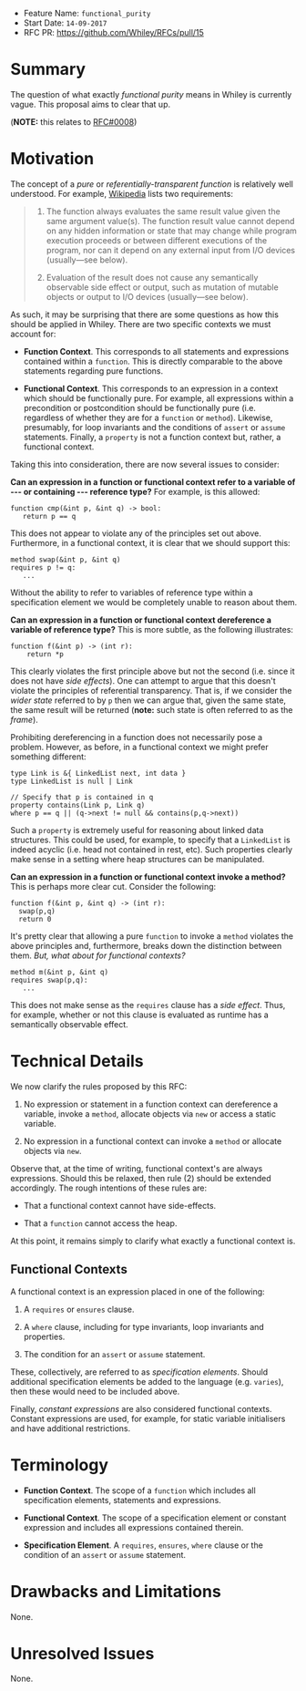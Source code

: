 - Feature Name: `functional_purity`
- Start Date: `14-09-2017`
- RFC PR: https://github.com/Whiley/RFCs/pull/15

# Summary

The question of what exactly *functional purity* means in Whiley is
currently vague.  This proposal aims to clear that up.

(**NOTE:** this relates to [RFC#0008](https://github.com/Whiley/RFCs/blob/master/text/0008-global-variables.md))

# Motivation

The concept of a *pure* or *referentially-transparent function* is
relatively well understood.  For example, [Wikipedia](https://en.wikipedia.org/wiki/Pure_function) lists two
requirements:

> 1) The function always evaluates the same result value given the same
> argument value(s). The function result value cannot depend on any
> hidden information or state that may change while program
> execution proceeds or between different executions of the program,
> nor can it depend on any external input from I/O devices
> (usually—see below).
>
> 2) Evaluation of the result does not cause any semantically observable
> side effect or output, such as mutation of mutable objects or output
> to I/O devices (usually—see below).

As such, it may be surprising that there are some questions as how
this should be applied in Whiley.  There are two specific contexts we
must account for:

- **Function Context**.  This corresponds to all statements and
  expressions contained within a `function`.  This is directly
  comparable to the above statements regarding pure functions.

- **Functional Context**.  This corresponds to an expression in a
  context which should be functionally pure.  For example, all
  expressions within a precondition or postcondition should be
  functionally pure (i.e. regardless of whether they are for a
  `function` or `method`).  Likewise, presumably, for loop invariants
  and the conditions of `assert` or `assume` statements.  Finally, a
  `property` is not a function context but, rather, a functional
  context.

Taking this into consideration, there are now several issues to
consider:

**Can an expression in a function or functional context refer to a
variable of --- or containing --- reference type?**  For example, is
this allowed:

```
function cmp(&int p, &int q) -> bool:
   return p == q
```

This does not appear to violate any of the principles set out above.
Furthermore, in a functional context, it is clear that we should
support this:

```
method swap(&int p, &int q)
requires p != q:
   ...
```

Without the ability to refer to variables of reference type within a
specification element we would be completely unable to reason about
them.

**Can an expression in a function or functional context dereference a
  variable of reference type?**   This is more subtle, as the
  following illustrates:

```
function f(&int p) -> (int r):
    return *p
```


This clearly violates the first principle above but not the second
(i.e. since it does not have *side effects*).  One can attempt to
argue that this doesn't violate the principles of referential
transparency.  That is, if we consider the *wider state* referred to
by `p` then we can argue that, given the same state, the same result
will be returned (**note:** such state is often referred to as the
*frame*).

Prohibiting dereferencing in a function does not necessarily pose a
problem.  However, as before, in a functional context we might prefer
something different:

```
type Link is &{ LinkedList next, int data }
type LinkedList is null | Link

// Specify that p is contained in q
property contains(Link p, Link q)
where p == q || (q->next != null && contains(p,q->next))
```

Such a `property` is extremely useful for reasoning about linked data
structures.  This could be used, for example, to specify that a
`LinkedList` is indeed acyclic (i.e. head not contained in rest, etc).
Such properties clearly make sense in a setting where heap structures
can be manipulated.

**Can an expression in a function or functional context invoke a
method?**  This is perhaps more clear cut.  Consider the following:

```
function f(&int p, &int q) -> (int r):
  swap(p,q)
  return 0
```

It's pretty clear that allowing a pure `function` to invoke a `method`
violates the above principles and, furthermore, breaks down the
distinction between them.  *But, what about for functional contexts?*  

```
method m(&int p, &int q)
requires swap(p,q):
   ...
```

This does not make sense as the `requires` clause has a _side
effect_.  Thus, for example, whether or not this clause is evaluated as
runtime has a semantically observable effect.

# Technical Details

We now clarify the rules proposed by this RFC:

1. No expression or statement in a function context can dereference a
variable, invoke a `method`, allocate objects via `new` or access a
static variable.

2. No expression in a functional context can invoke a `method` or
   allocate objects via `new`.

Observe that, at the time of writing, functional context's are always
expressions.  Should this be relaxed, then rule (2) should be extended
accordingly.  The rough intentions of these rules are:

- That a functional context cannot have side-effects.

- That a `function` cannot access the heap.

At this point, it remains simply to clarify what exactly a functional
context is.

## Functional Contexts

A functional context is an expression placed in one of the following:

1. A `requires` or `ensures` clause.

2. A `where` clause, including for type invariants, loop invariants
   and properties.

3. The condition for an `assert` or `assume` statement.  

These, collectively, are referred to as _specification elements_.
Should additional specification elements be added to the language
(e.g. `varies`), then these would need to be included above.

Finally, _constant expressions_ are also considered functional
contexts.  Constant expressions are used, for example, for static
variable initialisers and have additional restrictions.

# Terminology

- **Function Context**.  The scope of a `function` which includes all
  specification elements, statements and expressions.

- **Functional Context**.  The scope of a specification element or
constant expression and includes all expressions contained therein.

- **Specification Element**.  A `requires`, `ensures`, `where` clause
  or the condition of an `assert` or `assume` statement.

# Drawbacks and Limitations

None.

# Unresolved Issues

None.
